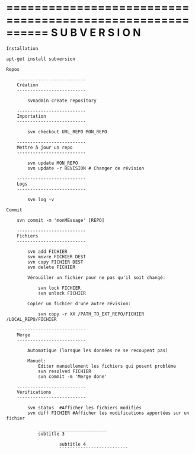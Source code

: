 ==========================================================
                S U B V E R S I O N
==========================================================

~~~~~~~~~~~~~~~~~~~~~~~~~~
Installation
~~~~~~~~~~~~~~~~~~~~~~~~~~

    apt-get install subversion

~~~~~~~~~~~~~~~~~~~~~~~~~~
Repos
~~~~~~~~~~~~~~~~~~~~~~~~~~
        --------------------------
        Création
        --------------------------

            svnadmin create repository

        --------------------------
        Importation
        --------------------------

            svn checkout URL_REPO MON_REPO

        --------------------------
        Mettre à jour un repo
        --------------------------

            svn update MON_REPO
            svn update -r REVISION # Changer de révision

        --------------------------
        Logs
        --------------------------

            svn log -v

~~~~~~~~~~~~~~~~~~~~~~~~~~
Commit
~~~~~~~~~~~~~~~~~~~~~~~~~~

        svn commit -m 'monMEssage' [REPO]

        --------------------------
        Fichiers
        --------------------------

            svn add FICHIER
            svn movre FICHIER DEST
            svn copy FICHIER DEST
            svn delete FICHIER

            Vérouiller un fichier pour ne pas qu'il soit changé:

                svn lock FICHIER
                svn unlock FICHIER

            Copier un fichier d'une autre révision:

                svn copy -r XX /PATH_TO_EXT_REPO/FICHIER /LOCAL_REPO/FICHIER

        --------------------------
        Merge
        --------------------------

            Automatique (lorsque les données ne se recoupent pas)

            Manuel:
                Editer manuellement les fichiers qui posent problème
                svn resolved FICHIER
                svn commit -m 'Merge done'

        --------------------------
        Vérifications
        --------------------------

            svn status  #Afficher les fichiers modifiés
            svn diff FICHIER #Afficher les modifications apportées sur un fichier

                __________________________
                subtitle 3

                        subtitle 4
                        ``````````````````````````
